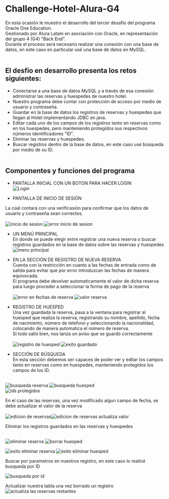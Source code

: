 # Challenge-Hotel-Alura-G4<br>

En esta ocasión le muestro el desarrollo del tercer desafío del programa Oracle One Education.<br>
Gestionado por Alura Latam en asociación con Oracle, en representación del grupo 4 (G4) "Back End".<br>
Durante el proceso será necesario realizar una conexión con una base de datos, en este caso en particular usé una base de datos en MySQL.<br><br>


## El desfío en desarrollo presenta los retos siguientes:<br>
- Conectarse a una base de datos MySQL y a través de esa conexión administrar las reservas y huespedes de nuestro hotel.<br>
- Nuestro programa debe contar con protección de acceso por medio de usuario y contraseña.<br>
- Guardar en la base de datos los registros de reservas y huespedes que llegan al Hotel implementando JDBC en java.<br>
- Editar cada uno de los campos de los registros tanto en reservas como en los huespedes, pero manteniendo protegidos sus respectivos números identificadores "ID".<br>
- Eliminar las reservas y huespedes.<br>
- Buscar registros dentro de la base de datos, en este caso usé búsqueda por medio de su ID.<br><br>


## Componentes y funciones del programa<br>

- PANTALLA INICIAL CON UN BOTON PARA HACER LOGIN<br>
![Login](https://user-images.githubusercontent.com/121276241/233530736-a812be89-51cb-45cc-be11-e2ffc2b71036.png)<br>

- PANTALLA DE INICIO DE SESIÓN<br>

La cúal contará con una verificasión para confirmar que los datos de usuario y contraseña sean correctos.<br><br>
![inicio de sesion](https://user-images.githubusercontent.com/121276241/233531210-e2dc22ea-7c71-44e1-9ebc-08d3a6325d26.png) ![error inicio de sesion](https://user-images.githubusercontent.com/121276241/233530539-57777511-cf5c-4b51-bce9-123c94e135c9.png)<br>

- UN MENÚ PRINCIPAL<br>
En donde se puede elegir entre registrar una nueva reserva o buscar registros guardados en la base de datos sobre las reservas y huespedes<br>
![menu principal](https://user-images.githubusercontent.com/121276241/233531414-aa620f5e-2369-421c-9dcc-bd3dc44a3607.png)<br>

- EN LA SECCIÓN DE REGISTRO DE NUEVA RESERVA<br>
Cuenta con la restricción en cuanto a las fechas de entrada como de salida para evitar que por error introduzcan las fechas de manera equivocada.<br>
El programa debe devolver automaticamente el valor de dicha reserva para luego proceder a seleccionar la forma de pago de la reserva<br><br>
![error en fechas de reserva](https://user-images.githubusercontent.com/121276241/233533281-0794abaa-f218-4c07-8285-9314cdf5004d.png) ![valor reserva](https://user-images.githubusercontent.com/121276241/233849972-99674ba3-49f1-44c3-892f-36c3d2921c71.png)<br>

- REGISTRO DE HUESPED<br>
Una vez guardada la reserva, pasa a la ventana para registrar al huesped que realiza la reserva, registrando su nombre, apellido, fecha de nacimiento, número de telefono y seleccionando la nacionalidad, colocando de manera automatica el número de reserva.<br>
Si todo salió bien, nos lanza un aviso que se guardó correctamente<br><br>
![registro de huesped](https://user-images.githubusercontent.com/121276241/233850833-5e9a42a6-1023-44c3-a089-78a5a1840bca.png) ![exito guardado](https://user-images.githubusercontent.com/121276241/233855440-fe85b91a-1a62-42f6-bb90-776dd47e9da4.png)<br>

- SECCIÓN DE BÚSQUEDA<br>
En esta sección debemos ser capaces de poder ver y editar los campos tanto en reservas como en huespedes, manteniendo protegidos los campos de los ID.<br><br>

![busqueda reserva](https://user-images.githubusercontent.com/121276241/233855939-13894e35-bd74-4dc0-8f77-b7f5324a221e.png) ![busqueda huesped](https://user-images.githubusercontent.com/121276241/233855954-08b478ea-1bf6-4e0b-8396-aef2eddad79d.png)<br>![ids protegidos](https://user-images.githubusercontent.com/121276241/233856573-2c178aae-6946-40fa-817b-01e5750f5e90.png)<br>

En el caso de las reservas, una vez modificado algun campo de fecha, se debe actualizar el valor de la reserva<br><br>
![edicion de reservas](https://user-images.githubusercontent.com/121276241/233856897-c5cc9180-53cb-4851-a5da-5b07183f5e59.png)![edicion de reservas actualiza valor](https://user-images.githubusercontent.com/121276241/233856911-b49f4ee1-c337-4126-b62b-d2390e40466e.png)


Eliminar los registros guardados en las reservas y huespedes<br><br>

![eliminar reserva](https://user-images.githubusercontent.com/121276241/233856112-1bbc7aa8-7ef4-4a39-b4b6-47947211f9eb.png) ![borrar huesped](https://user-images.githubusercontent.com/121276241/233856121-24a2669a-a35b-443c-9f00-c3deff8e8f9a.png)<br>

![exito eliminar reserva](https://user-images.githubusercontent.com/121276241/233856486-2d92fe5d-e7fa-48c7-82af-09c6254e9281.png) ![exito eliminar huesped](https://user-images.githubusercontent.com/121276241/233856493-7daa58b5-00e3-4ba1-97bf-b4cc95768487.png)<br>

Buscar por parametros en nuestros registro, en este caso lo realicé busqueda por ID<br>

![busqueda por id](https://user-images.githubusercontent.com/121276241/233856077-d4bada85-67cf-438e-b713-2ff976aef8e8.png)<br>

Actualizar nuestra tabla una vez borrado un registro<br>
![actualiza las reservas restantes](https://user-images.githubusercontent.com/121276241/233856813-77aaa3e9-3d6f-4dcd-913a-de32170358c8.png)<br>








